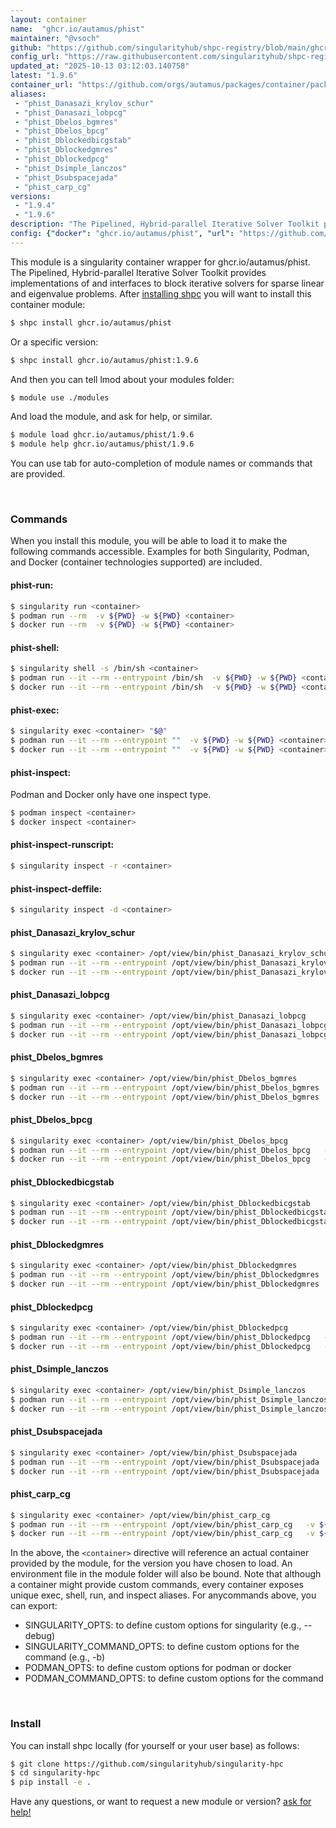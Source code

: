 ```yaml
---
layout: container
name:  "ghcr.io/autamus/phist"
maintainer: "@vsoch"
github: "https://github.com/singularityhub/shpc-registry/blob/main/ghcr.io/autamus/phist/container.yaml"
config_url: "https://raw.githubusercontent.com/singularityhub/shpc-registry/main/ghcr.io/autamus/phist/container.yaml"
updated_at: "2025-10-13 03:12:03.140758"
latest: "1.9.6"
container_url: "https://github.com/orgs/autamus/packages/container/package/phist"
aliases:
 - "phist_Danasazi_krylov_schur"
 - "phist_Danasazi_lobpcg"
 - "phist_Dbelos_bgmres"
 - "phist_Dbelos_bpcg"
 - "phist_Dblockedbicgstab"
 - "phist_Dblockedgmres"
 - "phist_Dblockedpcg"
 - "phist_Dsimple_lanczos"
 - "phist_Dsubspacejada"
 - "phist_carp_cg"
versions:
 - "1.9.4"
 - "1.9.6"
description: "The Pipelined, Hybrid-parallel Iterative Solver Toolkit provides implementations of and interfaces to block iterative solvers for sparse linear and eigenvalue problems."
config: {"docker": "ghcr.io/autamus/phist", "url": "https://github.com/orgs/autamus/packages/container/package/phist", "maintainer": "@vsoch", "description": "The Pipelined, Hybrid-parallel Iterative Solver Toolkit provides implementations of and interfaces to block iterative solvers for sparse linear and eigenvalue problems.", "latest": {"1.9.6": "sha256:ad676b1b34f14db06433d27ec98c4b1a8f5c9bc939334cb10d2d487086501f20"}, "tags": {"1.9.4": "sha256:cbf3265b479706e89b230b2b908b4c155706e4d7938a5cd48236f40dbd1434aa", "1.9.6": "sha256:ad676b1b34f14db06433d27ec98c4b1a8f5c9bc939334cb10d2d487086501f20"}, "aliases": {"phist_Danasazi_krylov_schur": "/opt/view/bin/phist_Danasazi_krylov_schur", "phist_Danasazi_lobpcg": "/opt/view/bin/phist_Danasazi_lobpcg", "phist_Dbelos_bgmres": "/opt/view/bin/phist_Dbelos_bgmres", "phist_Dbelos_bpcg": "/opt/view/bin/phist_Dbelos_bpcg", "phist_Dblockedbicgstab": "/opt/view/bin/phist_Dblockedbicgstab", "phist_Dblockedgmres": "/opt/view/bin/phist_Dblockedgmres", "phist_Dblockedpcg": "/opt/view/bin/phist_Dblockedpcg", "phist_Dsimple_lanczos": "/opt/view/bin/phist_Dsimple_lanczos", "phist_Dsubspacejada": "/opt/view/bin/phist_Dsubspacejada", "phist_carp_cg": "/opt/view/bin/phist_carp_cg"}}
---
```


This module is a singularity container wrapper for ghcr.io/autamus/phist.
The Pipelined, Hybrid-parallel Iterative Solver Toolkit provides implementations of and interfaces to block iterative solvers for sparse linear and eigenvalue problems.
After [installing shpc](#install) you will want to install this container module:


```bash
$ shpc install ghcr.io/autamus/phist
```

Or a specific version:

```bash
$ shpc install ghcr.io/autamus/phist:1.9.6
```

And then you can tell lmod about your modules folder:

```bash
$ module use ./modules
```

And load the module, and ask for help, or similar.

```bash
$ module load ghcr.io/autamus/phist/1.9.6
$ module help ghcr.io/autamus/phist/1.9.6
```

You can use tab for auto-completion of module names or commands that are provided.

<br>

### Commands

When you install this module, you will be able to load it to make the following commands accessible.
Examples for both Singularity, Podman, and Docker (container technologies supported) are included.

#### phist-run:

```bash
$ singularity run <container>
$ podman run --rm  -v ${PWD} -w ${PWD} <container>
$ docker run --rm  -v ${PWD} -w ${PWD} <container>
```

#### phist-shell:

```bash
$ singularity shell -s /bin/sh <container>
$ podman run --it --rm --entrypoint /bin/sh  -v ${PWD} -w ${PWD} <container>
$ docker run --it --rm --entrypoint /bin/sh  -v ${PWD} -w ${PWD} <container>
```

#### phist-exec:

```bash
$ singularity exec <container> "$@"
$ podman run --it --rm --entrypoint ""  -v ${PWD} -w ${PWD} <container> "$@"
$ docker run --it --rm --entrypoint ""  -v ${PWD} -w ${PWD} <container> "$@"
```

#### phist-inspect:

Podman and Docker only have one inspect type.

```bash
$ podman inspect <container>
$ docker inspect <container>
```

#### phist-inspect-runscript:

```bash
$ singularity inspect -r <container>
```

#### phist-inspect-deffile:

```bash
$ singularity inspect -d <container>
```


#### phist_Danasazi_krylov_schur

```bash
$ singularity exec <container> /opt/view/bin/phist_Danasazi_krylov_schur
$ podman run --it --rm --entrypoint /opt/view/bin/phist_Danasazi_krylov_schur   -v ${PWD} -w ${PWD} <container> -c " $@"
$ docker run --it --rm --entrypoint /opt/view/bin/phist_Danasazi_krylov_schur   -v ${PWD} -w ${PWD} <container> -c " $@"
```


#### phist_Danasazi_lobpcg

```bash
$ singularity exec <container> /opt/view/bin/phist_Danasazi_lobpcg
$ podman run --it --rm --entrypoint /opt/view/bin/phist_Danasazi_lobpcg   -v ${PWD} -w ${PWD} <container> -c " $@"
$ docker run --it --rm --entrypoint /opt/view/bin/phist_Danasazi_lobpcg   -v ${PWD} -w ${PWD} <container> -c " $@"
```


#### phist_Dbelos_bgmres

```bash
$ singularity exec <container> /opt/view/bin/phist_Dbelos_bgmres
$ podman run --it --rm --entrypoint /opt/view/bin/phist_Dbelos_bgmres   -v ${PWD} -w ${PWD} <container> -c " $@"
$ docker run --it --rm --entrypoint /opt/view/bin/phist_Dbelos_bgmres   -v ${PWD} -w ${PWD} <container> -c " $@"
```


#### phist_Dbelos_bpcg

```bash
$ singularity exec <container> /opt/view/bin/phist_Dbelos_bpcg
$ podman run --it --rm --entrypoint /opt/view/bin/phist_Dbelos_bpcg   -v ${PWD} -w ${PWD} <container> -c " $@"
$ docker run --it --rm --entrypoint /opt/view/bin/phist_Dbelos_bpcg   -v ${PWD} -w ${PWD} <container> -c " $@"
```


#### phist_Dblockedbicgstab

```bash
$ singularity exec <container> /opt/view/bin/phist_Dblockedbicgstab
$ podman run --it --rm --entrypoint /opt/view/bin/phist_Dblockedbicgstab   -v ${PWD} -w ${PWD} <container> -c " $@"
$ docker run --it --rm --entrypoint /opt/view/bin/phist_Dblockedbicgstab   -v ${PWD} -w ${PWD} <container> -c " $@"
```


#### phist_Dblockedgmres

```bash
$ singularity exec <container> /opt/view/bin/phist_Dblockedgmres
$ podman run --it --rm --entrypoint /opt/view/bin/phist_Dblockedgmres   -v ${PWD} -w ${PWD} <container> -c " $@"
$ docker run --it --rm --entrypoint /opt/view/bin/phist_Dblockedgmres   -v ${PWD} -w ${PWD} <container> -c " $@"
```


#### phist_Dblockedpcg

```bash
$ singularity exec <container> /opt/view/bin/phist_Dblockedpcg
$ podman run --it --rm --entrypoint /opt/view/bin/phist_Dblockedpcg   -v ${PWD} -w ${PWD} <container> -c " $@"
$ docker run --it --rm --entrypoint /opt/view/bin/phist_Dblockedpcg   -v ${PWD} -w ${PWD} <container> -c " $@"
```


#### phist_Dsimple_lanczos

```bash
$ singularity exec <container> /opt/view/bin/phist_Dsimple_lanczos
$ podman run --it --rm --entrypoint /opt/view/bin/phist_Dsimple_lanczos   -v ${PWD} -w ${PWD} <container> -c " $@"
$ docker run --it --rm --entrypoint /opt/view/bin/phist_Dsimple_lanczos   -v ${PWD} -w ${PWD} <container> -c " $@"
```


#### phist_Dsubspacejada

```bash
$ singularity exec <container> /opt/view/bin/phist_Dsubspacejada
$ podman run --it --rm --entrypoint /opt/view/bin/phist_Dsubspacejada   -v ${PWD} -w ${PWD} <container> -c " $@"
$ docker run --it --rm --entrypoint /opt/view/bin/phist_Dsubspacejada   -v ${PWD} -w ${PWD} <container> -c " $@"
```


#### phist_carp_cg

```bash
$ singularity exec <container> /opt/view/bin/phist_carp_cg
$ podman run --it --rm --entrypoint /opt/view/bin/phist_carp_cg   -v ${PWD} -w ${PWD} <container> -c " $@"
$ docker run --it --rm --entrypoint /opt/view/bin/phist_carp_cg   -v ${PWD} -w ${PWD} <container> -c " $@"
```



In the above, the `<container>` directive will reference an actual container provided
by the module, for the version you have chosen to load. An environment file in the
module folder will also be bound. Note that although a container
might provide custom commands, every container exposes unique exec, shell, run, and
inspect aliases. For anycommands above, you can export:

 - SINGULARITY_OPTS: to define custom options for singularity (e.g., --debug)
 - SINGULARITY_COMMAND_OPTS: to define custom options for the command (e.g., -b)
 - PODMAN_OPTS: to define custom options for podman or docker
 - PODMAN_COMMAND_OPTS: to define custom options for the command

<br>

### Install

You can install shpc locally (for yourself or your user base) as follows:

```bash
$ git clone https://github.com/singularityhub/singularity-hpc
$ cd singularity-hpc
$ pip install -e .
```

Have any questions, or want to request a new module or version? [ask for help!](https://github.com/singularityhub/singularity-hpc/issues)
